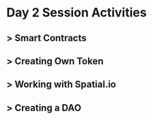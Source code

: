 # Day 2 Session Activities 
## > Smart Contracts
## > Creating Own Token
## > Working with Spatial.io
## > Creating a DAO
